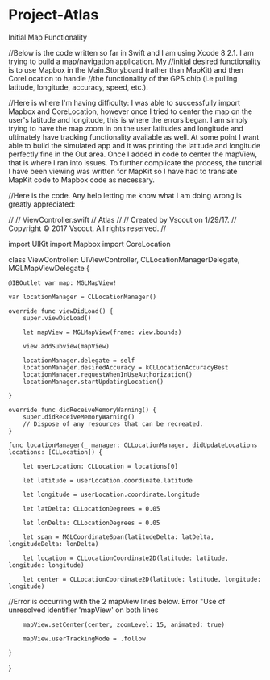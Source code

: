 # Project-Atlas
Initial Map Functionality

//Below is the code written so far in Swift and I am using Xcode 8.2.1. I am trying to build a map/navigation application. My //initial desired functionality is to use Mapbox in the Main.Storyboard (rather than MapKit) and then CoreLocation to handle //the functionality of the GPS chip (i.e pulling latitude, longitude, accuracy, speed, etc.).

//Here is where I'm having difficulty: I was able to successfully import Mapbox and CoreLocation, however once I tried to center the map on the user's latitude and longitude, this is where the errors began. I am simply trying to have the map zoom in on the user latitudes and longitude and ultimately have tracking functionality available as well. At some point I want able to build the simulated app and it was printing the latitude and longitude perfectly fine in the Out area. Once I added in code to center the mapView, that is where I ran into issues. To further complicate the process, the tutorial I have been viewing was written for MapKit so I have had to translate MapKit code to Mapbox code as necessary.

//Here is the code. Any help letting me know what I am doing wrong is greatly appreciated:

//
//  ViewController.swift
//  Atlas
//
//  Created by Vscout on 1/29/17.
//  Copyright © 2017 Vscout. All rights reserved.
//

import UIKit
import Mapbox
import CoreLocation

class ViewController: UIViewController, CLLocationManagerDelegate, MGLMapViewDelegate {
    
    @IBOutlet var map: MGLMapView!
    
    var locationManager = CLLocationManager()

    override func viewDidLoad() {
        super.viewDidLoad()
        
        let mapView = MGLMapView(frame: view.bounds)
        
        view.addSubview(mapView)

        locationManager.delegate = self
        locationManager.desiredAccuracy = kCLLocationAccuracyBest
        locationManager.requestWhenInUseAuthorization()
        locationManager.startUpdatingLocation()
        
    }

    override func didReceiveMemoryWarning() {
        super.didReceiveMemoryWarning()
        // Dispose of any resources that can be recreated.
    }

    func locationManager(_ manager: CLLocationManager, didUpdateLocations locations: [CLLocation]) {
        
        let userLocation: CLLocation = locations[0]
        
        let latitude = userLocation.coordinate.latitude
        
        let longitude = userLocation.coordinate.longitude
        
        let latDelta: CLLocationDegrees = 0.05
        
        let lonDelta: CLLocationDegrees = 0.05
        
        let span = MGLCoordinateSpan(latitudeDelta: latDelta, longitudeDelta: lonDelta)
        
        let location = CLLocationCoordinate2D(latitude: latitude, longitude: longitude)
        
        let center = CLLocationCoordinate2D(latitude: latitude, longitude: longitude)
        
//Error is occurring with the 2 mapView lines below. Error "Use of unresolved identifier 'mapView' on both lines

        mapView.setCenter(center, zoomLevel: 15, animated: true)
        
        mapView.userTrackingMode = .follow

    }

}
